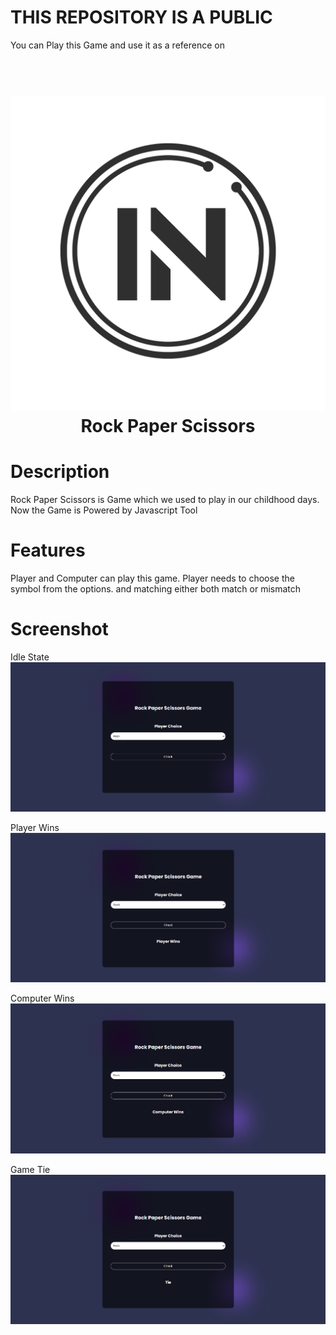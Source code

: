 # THIS REPOSITORY IS A PUBLIC

You can Play this Game and use it as a reference on

<h1 align="center">
<br>
<img src="./assets/IN Logo.png">
<br>
Rock Paper Scissors
</h1>

# Description

Rock Paper Scissors is Game which we used to play in our childhood days. Now the Game is Powered by Javascript Tool

# Features

Player and Computer can play this game. Player needs to choose the symbol from the options. and matching either both match or mismatch

# Screenshot

Idle State
<img src="./assets/Screenshot 2024-08-19 223151.png">

Player Wins
<img src="./assets/Screenshot 2024-08-19 223234.png">

Computer Wins
<img src="./assets/Screenshot 2024-08-19 223248.png">

Game Tie
<img src="./assets/Screenshot 2024-08-19 223319.png">
